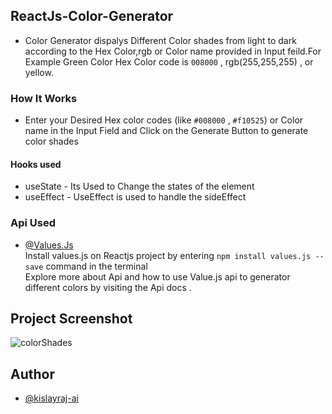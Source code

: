 ## ReactJs-Color-Generator

- Color Generator dispalys Different Color shades from light to dark according
  to the Hex Color,rgb or Color name provided in Input feild.For Example Green
  Color Hex Color code is `008000` , rgb(255,255,255) , or yellow.

### How It Works

- Enter your Desired Hex color codes (like `#008000` , `#f10525`) or Color name
  in the Input Field and Click on the Generate Button to generate color shades

#### Hooks used

- useState - Its Used to Change the states of the element
- useEffect - UseEffect is used to handle the sideEffect

### Api Used

- [@Values.Js](https://github.com/noeldelgado/Values.js/)  
  Install values.js on Reactjs project by entering
  `npm install values.js --save` command in the terminal  
  Explore more about Api and how to use Value.js api to generator different
  colors by visiting the Api docs .

## Project Screenshot

![colorShades](https://user-images.githubusercontent.com/68383933/131290091-353f6b84-3936-420a-a0a0-7c6347128359.png)

## Author

- [@kislayraj-ai](https://www.github.com/kislayraj-ai)
